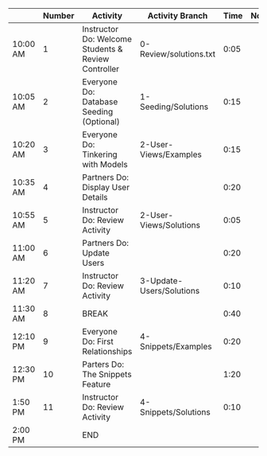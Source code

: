 |          | Number | Activity                                            | Activity Branch          | Time | Notes |
| -------- | ------ | --------------------------------------------------- | ------------------------ | ---- | ----- |
| 10:00 AM | 1      | Instructor Do: Welcome Students & Review Controller | 0-Review/solutions.txt   | 0:05 |       |
| 10:05 AM | 2      | Everyone Do: Database Seeding (Optional)            | 1-Seeding/Solutions      | 0:15 |       |
| 10:20 AM | 3      | Everyone Do: Tinkering with Models                  | 2-User-Views/Examples    | 0:15 |       |
| 10:35 AM | 4      | Partners Do: Display User Details                   |                          | 0:20 |       |
| 10:55 AM | 5      | Instructor Do: Review Activity                      | 2-User-Views/Solutions   | 0:05 |       |
| 11:00 AM | 6      | Partners Do: Update Users                           |                          | 0:20 |       |
| 11:20 AM | 7      | Instructor Do: Review Activity                      | 3-Update-Users/Solutions | 0:10 |       |
| 11:30 AM | 8      | BREAK                                               |                          | 0:40 |       |
| 12:10 PM | 9      | Everyone Do: First Relationships                    | 4-Snippets/Examples      | 0:20 |       |
| 12:30 PM | 10     | Parters Do: The Snippets Feature                    |                          | 1:20 |       |
| 1:50 PM  | 11     | Instructor Do: Review Activity                      | 4-Snippets/Solutions     | 0:10 |       |
| 2:00 PM  |        | END                                                 |                          |      |       |
